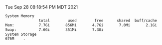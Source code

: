 Tue Sep 28 08:18:54 PM MDT 2021
```bash
System Memory
               total        used        free      shared  buff/cache   available
Mem:           7.7Gi       856Mi       4.7Gi       7.0Mi       2.1Gi       6.5Gi
Swap:          7.6Gi       351Mi       7.3Gi
System Storage
676M	.
```
